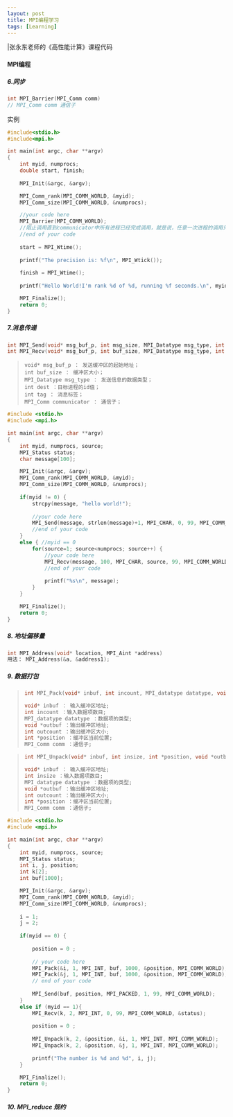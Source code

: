 ```yaml
---
layout: post
title: MPI编程学习
tags: [Learning]
---
```

|张永东老师的《高性能计算》课程代码

#### MPI编程



##### 6.同步

```c
int MPI_Barrier(MPI_Comm comm)
// MPI_Comm comm 通信子
```

实例

```c
#include<stdio.h>
#include<mpi.h>

int main(int argc, char **argv)
{
	int myid, numprocs;
	double start, finish;
	
	MPI_Init(&argc, &argv);

    MPI_Comm_rank(MPI_COMM_WORLD, &myid);
    MPI_Comm_size(MPI_COMM_WORLD, &numprocs);

	//your code here
	MPI_Barrier(MPI_COMM_WORLD);
  	//阻止调用直到communicator中所有进程已经完成调用，就是说，任意一次进程的调用只能在所有communicator中的成员已经开始调用之后进行。
	//end of your code
	
	start = MPI_Wtime();
	
	printf("The precision is: %f\n", MPI_Wtick());
	
	finish = MPI_Wtime();
	
	printf("Hello World!I'm rank %d of %d, running %f seconds.\n", myid, numprocs, finish-start);

	MPI_Finalize();
	return 0;
}

```





##### 7.消息传递

```c
int MPI_Send(void* msg_buf_p, int msg_size, MPI_Datatype msg_type, int dest, int tag, MPI_Comm comm)
int MPI_Recv(void* msg_buf_p, int buf_size, MPI_Datatype msg_type, int source, int tag, MPI_Comm communicator, MPI_Status *status_p)
```



> ```
> void* msg_buf_p ： 发送缓冲区的起始地址；
> int buf_size ： 缓冲区大小；
> MPI_Datatype msg_type ： 发送信息的数据类型；
> int dest ：目标进程的id值；
> int tag ： 消息标签；
> MPI_Comm communicator ： 通信子；
> ```



```c
#include <stdio.h>
#include <mpi.h>

int main(int argc, char **argv)
{
	int myid, numprocs, source;
	MPI_Status status;
	char message[100];

	MPI_Init(&argc, &argv);
	MPI_Comm_rank(MPI_COMM_WORLD, &myid);
    MPI_Comm_size(MPI_COMM_WORLD, &numprocs);
    
    if(myid != 0) {
    	strcpy(message, "hello world!");
    	
    	//your code here
    	MPI_Send(message, strlen(message)+1, MPI_CHAR, 0, 99, MPI_COMM_WORLD);
    	//end of your code
	}
	else { //myid == 0
		for(source=1; source<numprocs; source++) {
			//your code here
			MPI_Recv(message, 100, MPI_CHAR, source, 99, MPI_COMM_WORLD, &status);
			//end of your code
			
			printf("%s\n", message);
		}
	}

	MPI_Finalize();
	return 0;
}
```



##### 8. 地址偏移量

```c
int MPI_Address(void* location, MPI_Aint *address)
用法： MPI_Address(&a, &address1);
```

##### 9. 数据打包



> ```c
> int MPI_Pack(void* inbuf, int incount, MPI_datatype datatype, void *outbuf, int outcount, int *position, MPI_Comm comm) 
>
> void* inbuf ： 输入缓冲区地址;
> int incount ：输入数据项数目;
> MPI_datatype datatype ：数据项的类型;
> void *outbuf ：输出缓冲区地址;
> int outcount ：输出缓冲区大小;
> int *position ：缓冲区当前位置;
> MPI_Comm comm ：通信子;
> ```



> ```c
> int MPI_Unpack(void* inbuf, int insize, int *position, void *outbuf, int outcount, MPI_Datatype datatype, MPI_Comm comm) 
>
> void* inbuf ： 输入缓冲区地址;
> int insize ：输入数据项数目;
> MPI_datatype datatype ：数据项的类型;
> void *outbuf ：输出缓冲区地址;
> int outcount ：输出缓冲区大小;
> int *position ：缓冲区当前位置;
> MPI_Comm comm ：通信子;
> ```



```c
#include <stdio.h>
#include <mpi.h>

int main(int argc, char **argv)
{
	int myid, numprocs, source;
	MPI_Status status;
	int i, j, position;
	int k[2];
	int buf[1000];

	MPI_Init(&argc, &argv);
	MPI_Comm_rank(MPI_COMM_WORLD, &myid);
    MPI_Comm_size(MPI_COMM_WORLD, &numprocs);
    
    i = 1;
    j = 2;
    
    if(myid == 0) {
        
        position = 0 ;
        
    	// your code here
    	MPI_Pack(&i, 1, MPI_INT, buf, 1000, &position, MPI_COMM_WORLD); 
        MPI_Pack(&j, 1, MPI_INT, buf, 1000, &position, MPI_COMM_WORLD); 
    	// end of your code
    	
    	MPI_Send(buf, position, MPI_PACKED, 1, 99, MPI_COMM_WORLD); 
	}
	else if (myid == 1){ 
		MPI_Recv(k, 2, MPI_INT, 0, 99, MPI_COMM_WORLD, &status);
		
		position = 0 ;
		
		MPI_Unpack(k, 2, &position, &i, 1, MPI_INT, MPI_COMM_WORLD);
		MPI_Unpack(k, 2, &position, &j, 1, MPI_INT, MPI_COMM_WORLD);
		
		printf("The number is %d and %d", i, j);
	}

	MPI_Finalize();
	return 0;
}

```



##### 10. MPI_reduce 规约



